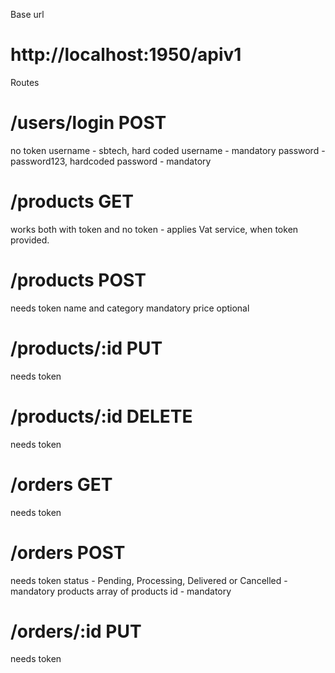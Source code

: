 Base url 
  # http://localhost:1950/apiv1


Routes
  # /users/login POST
  no token
    username - sbtech, hard coded username - mandatory
    password - password123, hardcoded password - mandatory

  # /products GET
  works both with token and no token - applies Vat service, when token provided.

  # /products POST
  needs token
        name and category mandatory
        price optional
  
  # /products/:id PUT
  needs token

  # /products/:id DELETE
  needs token

  # /orders GET
  needs token

  # /orders POST
  needs token
        status - Pending, Processing, Delivered or Cancelled - mandatory
        products array of products id - mandatory
  
  # /orders/:id PUT
  needs token